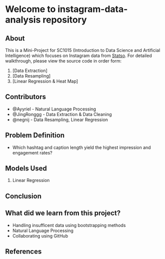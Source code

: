 # Welcome to instagram-data-analysis repository 

## About 

This is a Mini-Project for SC1015 (Introduction to Data Science and Artificial Intelligence) which focuses on Instagram data from [Statso](https://statso.io/instagram-reach-analysis-case-study/). For detailed walkthrough, please view the source code in order form: 

1. [Data Extraction]
2. [Data Resampling]
3. [Linear Regression & Heat Map]

## Contributors 

- @Ayyriel - Natural Language Processing 
- @JingRonggg - Data Extraction & Data Cleaning
- @negnij - Data Resampling, Linear Regression  

## Problem Definition 
- Which hashtag and caption length yield the highest impression and engagement rates? 

## Models Used 

1. Linear Regression 

## Conclusion 

## What did we learn from this project? 
- Handling insufficent data using bootstrapping methods 
- Natural Language Processing 
- Collaborating using GitHub 

## References 
